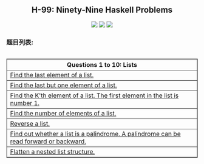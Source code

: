 <h2 align="center">H-99: Ninety-Nine Haskell Problems</h2>
<div align="center">
  <a href="https://www.travis-ci.org/ltoddy/99-Questions" target="_blank"><img src="https://www.travis-ci.org/ltoddy/99-Questions.svg?branch=master"></a>
  <a href="https://github.com/ltoddy/99-Questions/blob/master/LICENSE" target="_blank"><img src="https://img.shields.io/github/license/ltoddy/99-Questions.svg"></a>
  <a href="https://twitter.com/taoliu0509"><img src="https://img.shields.io/twitter/url/http/shields.io.svg?style=social"></a>
</div>

### 题目列表:

<span>
  <table border="1" align="left">
    <thead>
      <tr>
        <th>Questions 1 to 10: Lists</th>
      </tr>
    </thead>
    <tbody>
      <tr>
        <td><a href="src/Problem001.hs">Find the last element of a list.</a></td>
      </tr>
      <tr>
        <td><a href="src/Problem002.hs">Find the last but one element of a list.</a></td>
      </tr>
      <tr>
        <td><a href="src/Problem003.hs">Find the K'th element of a list. The first element in the list is number 1.</a></td>
      </tr>
      <tr>
        <td><a href="src/Problem004.hs">Find the number of elements of a list.</a></td>
      </tr>
      <tr>
        <td><a href="src/Problem005.hs">Reverse a list.</a></td>
      </tr>
      <tr>
        <td><a href="src/Problem006.hs">Find out whether a list is a palindrome. A palindrome can be read forward or backward.</a></td>
      </tr>
      <tr>
        <td><a href="src/Problem007.hs">Flatten a nested list structure.</a></td>
      </tr>
    <tbody>
  </table>
</span>
